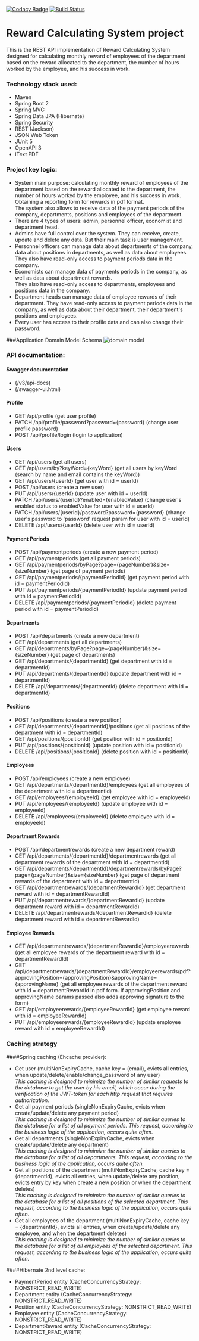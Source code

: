[![Codacy Badge](https://app.codacy.com/project/badge/Grade/911c756386094a2cb1035edef231969c)](https://www.codacy.com/gh/igar15/rewardcalculator/dashboard)
[![Build Status](https://app.travis-ci.com/igar15/rewardcalculator.svg?branch=master)](https://app.travis-ci.com/github/igar15/rewardcalculator)

Reward Calculating System project 
=================================

This is the REST API implementation of Reward Calculating System designed for calculating monthly reward of employees
of the department based on the reward allocated to the department, the number of hours worked by the employee, and his success in work.

### Technology stack used: 
* Maven
* Spring Boot 2
* Spring MVC
* Spring Data JPA (Hibernate)
* Spring Security
* REST (Jackson)
* JSON Web Token
* JUnit 5
* OpenAPI 3
* iText PDF

### Project key logic:
* System main purpose: calculating monthly reward of employees of the department based on the reward allocated
 to the department, the number of hours worked by the employee, and his success in work. Obtaining a reporting form for rewards in pdf format.  
 The system also allows to receive data of the payment periods of the company, departments, positions and employees of the department.
* There are 4 types of users: admin, personnel officer, economist and department head.
* Admins have full control over the system. They can receive, create, update and delete any data. But their main task is user management.
* Personnel officers can manage data about departments of the company, data about positions in departments, as well as data about employees.
They also have read-only access to payment periods data in the company.
* Economists can manage data of payments periods in the company, as well as data about department rewards.  
They also have read-only access to departments, employees and positions data in the company.  
* Department heads can manage data of employee rewards of their department.
They have read-only access to payment periods data in the company, as well as data about their department, their department's positions and employees.
* Every user has access to their profile data and can also change their password. 

###Application Domain Model Schema
![domain model](https://user-images.githubusercontent.com/60218699/139638775-d0d25436-ef09-4978-aa1e-4fcc59ca3031.png)

### API documentation:
#### Swagger documentation
- (/v3/api-docs)
- (/swagger-ui.html)
#### Profile
- GET /api/profile (get user profile)
- PATCH /api/profile/password?password={password} (change user profile password)
- POST /api/profile/login (login to application)
#### Users
- GET /api/users (get all users)
- GET /api/users/by?keyWord={keyWord} (get all users by keyWord (search by name and email contains the keyWord))
- GET /api/users/{userId} (get user with id = userId)
- POST /api/users (create a new user)
- PUT /api/users/{userId} (update user with id = userId)
- PATCH /api/users/{userId}?enabled={enabledValue} (change user's enabled status to enabledValue for user with id = userId)
- PATCH /api/users/{userId}/password?password={password} (change user's password to 'password' request param for user with id = userId)
- DELETE /api/users/{userId} (delete user with id = userId)
#### Payment Periods
- POST /api/paymentperiods (create a new payment period)
- GET /api/paymentperiods (get all payment periods)
- GET /api/paymentperiods/byPage?page={pageNumber}&size={sizeNumber} (get page of payment periods)
- GET /api/paymentperiods/{paymentPeriodId} (get payment period with id = paymentPeriodId)
- PUT /api/paymentperiods/{paymentPeriodId} (update payment period with id = paymentPeriodId)
- DELETE /api/paymentperiods/{paymentPeriodId} (delete payment period with id = paymentPeriodId)
#### Departments
- POST /api/departments (create a new department)
- GET /api/departments (get all departments)
- GET /api/departments/byPage?page={pageNumber}&size={sizeNumber} (get page of departments)
- GET /api/departments/{departmentId} (get department with id = departmentId)
- PUT /api/departments/{departmentId} (update department with id = departmentId)
- DELETE /api/departments/{departmentId} (delete department with id = departmentId)
#### Positions
- POST /api/positions (create a new position)
- GET /api/departments/{departmentId}/positions (get all positions of the department with id = departmentId)
- GET /api/positions/{positionId} (get position with id = positionId)
- PUT /api/positions/{positionId} (update position with id = positionId)
- DELETE /api/positions/{positionId} (delete position with id = positionId)
#### Employees
- POST /api/employees (create a new employee)
- GET /api/departments/{departmentId}/employees (get all employees of the department with id = departmentId)
- GET /api/employees/{employeeId} (get employee with id = employeeId)
- PUT /api/employees/{employeeId} (update employee with id = employeeId)
- DELETE /api/employees/{employeeId} (delete employee with id = employeeId)
#### Department Rewards
- POST /api/departmentrewards (create a new department reward)
- GET /api/departments/{departmentId}/departmentrewards (get all department rewards of the department with id = departmentId)
- GET /api/departments/{departmentId}/departmentrewards/byPage?page={pageNumber}&size={sizeNumber} (get page of department rewards of the department with id = departmentId)
- GET /api/departmentrewards/{departmentRewardId} (get department reward with id = departmentRewardId)
- PUT /api/departmentrewards/{departmentRewardId} (update department reward with id = departmentRewardId)
- DELETE /api/departmentrewards/{departmentRewardId} (delete department reward with id = departmentRewardId)
#### Employee Rewards
- GET /api/departmentrewards/{departmentRewardId}/employeerewards (get all employee rewards of the department reward with id = departmentRewardId)
- GET /api/departmentrewards/{departmentRewardId}/employeerewards/pdf?approvingPosition={approvingPosition}&approvingName={approvingName} (get all employee rewards of the department reward with id = departmentRewardId in pdf form. If approvingPosition and approvingName params passed also adds approving signature to the form)
- GET /api/employeerewards/{employeeRewardId} (get employee reward with id = employeeRewardId)
- PUT /api/employeerewards/{employeeRewardId} (update employee reward with id = employeeRewardId)

### Caching strategy
####Spring caching (Ehcache provider):
- Get user (multiNonExpiryCache, cache key = {email}, evicts all entries, when update/delete/enable/change_password of any user)  
  *This caching is designed to minimize the number of similar requests to the database to get the user by his email, 
  which occur during the verification of the JWT-token for each http request that requires authorization.*
- Get all payment periods (singleNonExpiryCache, evicts when create/update/delete any payment period)  
  *This caching is designed to minimize the number of similar queries to the database for a list of all payment periods. 
  This request, according to the business logic of the application, occurs quite often.*
- Get all departments (singleNonExpiryCache, evicts when create/update/delete any department)  
  *This caching is designed to minimize the number of similar queries to the database for a list of all departments. 
  This request, according to the business logic of the application, occurs quite often.*
- Get all positions of the department (multiNonExpiryCache, cache key = {departmentId}, evicts all entries, 
when update/delete any position, evicts entry by key when create a new position or when the department deletes)  
  *This caching is designed to minimize the number of similar queries to the database for a list of all positions of the selected department. 
  This request, according to the business logic of the application, occurs quite often.*
- Get all employees of the department (multiNonExpiryCache, cache key = {departmentId}, evicts all entries, when create/update/delete any employee, and when the department deletes)  
  *This caching is designed to minimize the number of similar queries to the database for a list of all employees of the selected department. 
  This request, according to the business logic of the application, occurs quite often.*
 
####Hibernate 2nd level cache:
- PaymentPeriod entity (CacheConcurrencyStrategy: NONSTRICT_READ_WRITE)
- Department entity (CacheConcurrencyStrategy: NONSTRICT_READ_WRITE)
- Position entity (CacheConcurrencyStrategy: NONSTRICT_READ_WRITE)
- Employee entity (CacheConcurrencyStrategy: NONSTRICT_READ_WRITE)
- DepartmentReward entity (CacheConcurrencyStrategy: NONSTRICT_READ_WRITE)